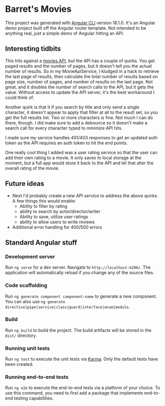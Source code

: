 # Barret's Movies

This project was generated with [Angular CLI](https://github.com/angular/angular-cli) version 18.1.0. It's an Angular demo project built off the Angular router template. Not intended to be anything real, just a simple demo of Angular hitting an API.

## Interesting tidbits

This hits against a [movies API](https://github.com/thisdot/movies-api), but the API has a couple of quirks. You get paged results and the number of pages, but it doesn't tell you the actual number of results. So in my MovieApiService, I kludged in a hack to retrieve the last page of results, then calculate the total number of results based on page size, number of pages, and number of results on the last page. Not great, and it doubles the number of search calls to the API, but it gets the value. Without access to update the API server, it's the best workaround I could think of.

Another quirk is that it if you search by title and only send a single character, it doesn't appear to apply that filter at all to the result set, so you get the full results list. Two or more characters is fine. Not much I can do there, though. I did make sure to add a debounce so it doesn't make a search call for every character typed to minimize API hits.

I made sure my service handles 401/403 responses to get an updated auth token as the API requires an auth token to hit the end points. 

One really cool thing I added was a user rating service so that the user can add their own rating to a movie. It only saves to local storage at the moment, but a full app would store it back to the API and let that alter the overall rating of the movie.


## Future ideas

- Next I'd probably create a new API service to address the above quirks. A few things this would enable:
  - Ability to filter by rating
  - ability to search by actor/director/writer
  - Ability to save, utilize user ratings
  - ability to allow users to write reviews
- Additional error handling for 400/500 errors


## Standard Angular stuff

### Development server

Run `ng serve` for a dev server. Navigate to `http://localhost:4200/`. The application will automatically reload if you change any of the source files.

### Code scaffolding

Run `ng generate component component-name` to generate a new component. You can also use `ng generate directive|pipe|service|class|guard|interface|enum|module`.

### Build

Run `ng build` to build the project. The build artifacts will be stored in the `dist/` directory.

### Running unit tests

Run `ng test` to execute the unit tests via [Karma](https://karma-runner.github.io). Only the default tests have been created. 

### Running end-to-end tests

Run `ng e2e` to execute the end-to-end tests via a platform of your choice. To use this command, you need to first add a package that implements end-to-end testing capabilities.

